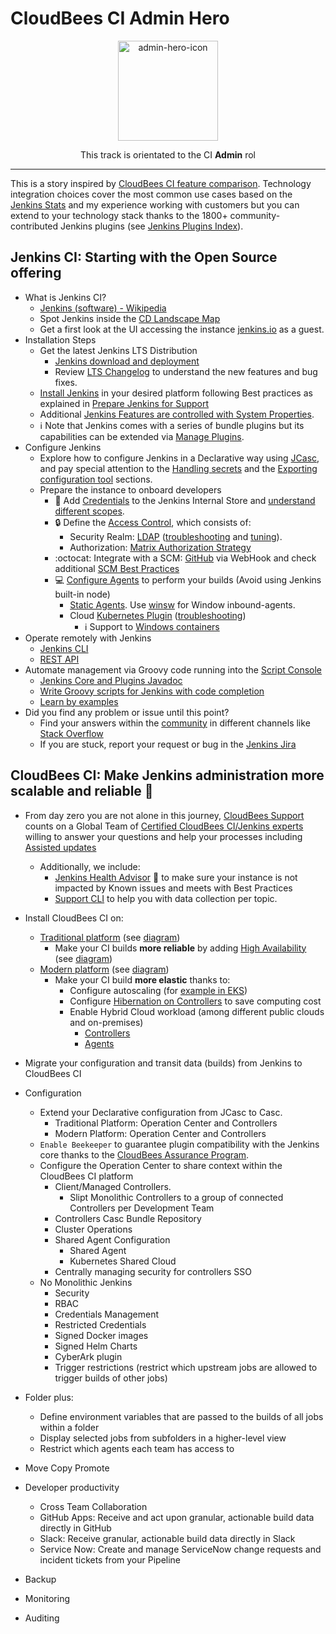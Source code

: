 # CloudBees CI Admin Hero

<p align="center">
  <img alt="admin-hero-icon" src="https://www.jenkins.io/images/logos/jenkins-is-the-way/jenkins-is-the-way.png" height="160" />
  <p align="center">This track is orientated to the CI <strong>Admin</strong> rol</p>
</p>

---

This is a story inspired by [CloudBees CI feature comparison](https://docs.cloudbees.com/docs/cloudbees-ci/latest/feature-definition). Technology integration choices cover the most common use cases based on the [Jenkins Stats](https://stats.jenkins.io/) and my experience working with customers but you can extend to your technology stack thanks to the 1800+ community-contributed Jenkins plugins (see [Jenkins Plugins Index](https://plugins.jenkins.io/)).

## Jenkins CI: Starting with the Open Source offering

* What is Jenkins CI?
  * [Jenkins (software) - Wikipedia](https://en.wikipedia.org/wiki/Jenkins_(software))
  * Spot Jenkins inside the [CD Landscape Map](https://landscape.cd.foundation/)
  * Get a first look at the UI accessing the instance [jenkins.io](https://ci.jenkins.io/) as a guest.
* Installation Steps
  * Get the latest Jenkins LTS Distribution
    * [Jenkins download and deployment](https://www.jenkins.io/download/)
    * Review [LTS Changelog](https://www.jenkins.io/changelog-stable/) to understand the new features and bug fixes.
  * [Install Jenkins](https://www.jenkins.io/doc/book/installing/) in your desired platform following Best practices as explained in [Prepare Jenkins for Support](https://docs.cloudbees.com/docs/cloudbees-ci-kb/latest/best-practices/prepare-jenkins-for-support)
  * Additional [Jenkins Features are controlled with System Properties](https://www.jenkins.io/doc/book/managing/system-properties/).
  * ℹ️ Note that Jenkins comes with a series of bundle plugins but its capabilities can be extended via [Manage Plugins](https://www.jenkins.io/doc/book/managing/plugins/).
* Configure Jenkins
  * Explore how to configure Jenkins in a Declarative way using [JCasc](https://github.com/jenkinsci/configuration-as-code-plugin), and pay special attention to the [Handling secrets](https://github.com/jenkinsci/configuration-as-code-plugin/blob/master/docs/features/secrets.adoc) and the [Exporting configuration tool](https://github.com/jenkinsci/configuration-as-code-plugin/blob/master/docs/features/configExport.md) sections.
  * Prepare the instance to onboard developers
    * 🔑 Add [Credentials](https://www.jenkins.io/doc/book/using/using-credentials/#adding-new-global-credentials) to the Jenkins Internal Store and [understand different scopes](https://github.com/jenkinsci/credentials-plugin/blob/master/docs/user.adoc#credentials-scopes).
    * 🔒 Define the [Access Control](https://www.jenkins.io/doc/book/security/managing-security/#access-control), which consists of:
      * Security Realm: [LDAP](https://plugins.jenkins.io/ldap/) ([troubleshooting](https://docs.cloudbees.com/docs/cloudbees-ci-kb/latest/troubleshooting-guides/cannot-make-my-ldap-configuration-to-work) and [tuning](https://docs.cloudbees.com/docs/cloudbees-ci-kb/latest/troubleshooting-guides/the-log-in-with-ldap-plugin-is-very-slow)).
      * Authorization: [Matrix Authorization Strategy](https://plugins.jenkins.io/matrix-auth/)
    * :octocat: Integrate with a SCM: [GitHub](https://docs.cloudbees.com/docs/cloudbees-ci-kb/latest/client-and-managed-masters/github-webhook-configuration) via WebHook and check additional [SCM Best Practices](https://docs.cloudbees.com/docs/cloudbees-ci-kb/latest/best-practices/scm-best-practices)
    * 💻 [Configure Agents](https://www.jenkins.io/doc/book/managing/nodes/#managing-nodes) to perform your builds (Avoid using Jenkins built-in node)
      * [Static Agents](https://docs.cloudbees.com/docs/cloudbees-ci/latest/cloud-admin-guide/agents#static-agents). Use [winsw](https://github.com/winsw/winsw) for Window inbound-agents.
      * Cloud [Kubernetes Plugin](https://plugins.jenkins.io/kubernetes/) ([troubleshooting](https://docs.cloudbees.com/docs/cloudbees-ci-kb/latest/required-data/required-data-kubernetes-cloud))
        * ℹ️ Support to [Windows containers](https://docs.cloudbees.com/docs/cloudbees-ci/latest/cloud-admin-guide/agents#_setting_up_a_kubernetes_cluster_with_linux_and_windows_node_pools)
* Operate remotely with Jenkins
  * [Jenkins CLI](https://www.jenkins.io/doc/book/managing/cli/)
  * [REST API](https://www.jenkins.io/doc/book/using/remote-access-api/)
* Automate management via Groovy code running into the [Script Console](https://www.jenkins.io/doc/book/managing/script-console/)
  * [Jenkins Core and Plugins Javadoc](https://javadoc.jenkins.io/)
  * [Write Groovy scripts for Jenkins with code completion](https://www.mdoninger.de/2011/11/07/write-groovy-scripts-for-jenkins-with-code-completion.html)
  * [Learn by examples](https://www.jenkins.io/doc/book/managing/script-console/#example-groovy-scripts)
* Did you find any problem or issue until this point?
  * Find your answers within the [community](https://community.jenkins.io/) in different channels like [Stack Overflow](https://stackoverflow.com/questions/tagged/jenkins)
  * If you are stuck, report your request or bug in the [Jenkins Jira](https://issues.jenkins.io/secure/Dashboard.jspa)

## CloudBees CI: Make Jenkins administration more scalable and reliable 🚀

* From day zero you are not alone in this journey, [CloudBees Support](https://support.cloudbees.com/hc/en-us) counts on a Global Team of [Certified CloudBees CI/Jenkins experts](https://www.cloudbees.com/cloudbees-university/training-certifications) willing to answer your questions and help your processes including [Assisted updates](https://docs.cloudbees.com/docs/cloudbees-ci-kb/latest/required-data/required-data-upgrade-a-jenkins-instance)
  * Additionally, we include:
    * [Jenkins Health Advisor](https://plugins.jenkins.io/cloudbees-jenkins-advisor/) 🏥 to make sure your instance is not impacted by Known issues and meets with Best Practices
    * [Support CLI](https://docs.cloudbees.com/docs/cbsupport/latest/) to help you with data collection per topic.
* Install CloudBees CI on:
  * [Traditional platform](https://docs.cloudbees.com/docs/cloudbees-ci/latest/architecture/ci-trad) (see [diagram](https://docs.cloudbees.com/docs/cloudbees-ci/latest/architecture/_images/cloudbees-ci-traditional-arch.574b6fc.svg))
    * Make your CI builds **more reliable** by adding [High Availability](https://docs.cloudbees.com/docs/cloudbees-ci/latest/traditional-install-guide/high-availability) (see [diagram](https://docs.cloudbees.com/docs/cloudbees-ci/latest/traditional-install-guide/_images/ha-network-diagram.e8469d2.png))
  * [Modern platform](https://docs.cloudbees.com/docs/cloudbees-ci/latest/architecture/ci-cloud) (see [diagram](https://docs.cloudbees.com/docs/cloudbees-ci/latest/architecture/_images/k8s-ci-architecture.31527cd.svg))
    * Make your CI build **more elastic** thanks to:
      * Configure autoscaling (for [example in EKS](https://docs.cloudbees.com/docs/cloudbees-ci/latest/cloud-admin-guide/eks-auto-scaling-nodes))
      * Configure [Hibernation on Controllers](https://docs.cloudbees.com/docs/cloudbees-ci/latest/cloud-admin-guide/managing-controllers#_hibernation_in_managed_masters) to save computing cost
      * Enable Hybrid Cloud workload (among different public clouds and on-premises)
        * [Controllers](https://docs.cloudbees.com/docs/cloudbees-ci/latest/cloud-admin-guide/provisioning-in-multiple-clusters)
        * [Agents](https://docs.cloudbees.com/docs/cloudbees-ci/latest/cloud-admin-guide/deploying-agents-separate-cluster)  
* Migrate your configuration and transit data (builds) from Jenkins to CloudBees CI
* Configuration
  * Extend your Declarative configuration from JCasc to Casc.
    * Traditional Platform: Operation Center and Controllers
    * Modern Platform: Operation Center and Controllers
  * `Enable Beekeeper` to guarantee plugin compatibility with the Jenkins core thanks to the [CloudBees Assurance Program](https://docs.cloudbees.com/docs/admin-resources/latest/assurance-program/).
  * Configure the Operation Center to share context within the CloudBees CI platform
    * Client/Managed Controllers.
      * Slipt Monolithic Controllers to a group of connected Controllers per Development Team
    * Controllers Casc Bundle Repository
    * Cluster Operations
    * Shared Agent Configuration
      * Shared Agent
      * Kubernetes Shared Cloud
    * Centrally managing security for controllers SSO
  * No Monolithic Jenkins
    * Security
    * RBAC
    * Credentials Management
    * Restricted Credentials
    * Signed Docker images
    * Signed Helm Charts
    * CyberArk plugin
    * Trigger restrictions (restrict which upstream jobs are allowed to trigger builds of other jobs)
 
* Folder plus:
  * Define environment variables that are passed to the builds of all jobs within a folder
  * Display selected jobs from subfolders in a higher-level view
  * Restrict which agents each team has access to

* Move Copy Promote



* Developer productivity
  * Cross Team Collaboration
  * GitHub Apps: Receive and act upon granular, actionable build data directly in GitHub
  * Slack: Receive granular, actionable build data directly in Slack
  * Service Now: Create and manage ServiceNow change requests and incident tickets from your Pipeline

* Backup
* Monitoring
* Auditing

